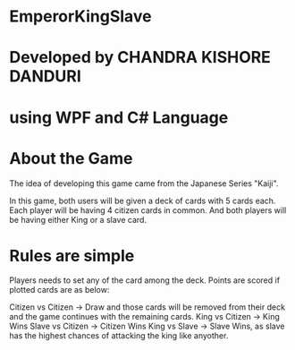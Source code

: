 # EmperorKingSlave

# Developed by CHANDRA KISHORE DANDURI

# using WPF and C# Language

# About the Game

The idea of developing this game came from the Japanese Series "Kaiji".

In this game, both users will be given a deck of cards with 5 cards each.
Each player will be having 4 citizen cards in common.
And both players will be having either King or a slave card.

# Rules are simple
Players needs to set any of the card among the deck.
Points are scored if plotted cards are as below:

Citizen vs Citizen -> Draw and those cards will be removed from their deck and the game continues with the remaining cards.
King vs Citizen -> King Wins
Slave vs Citizen -> Citizen Wins
King vs Slave -> Slave Wins, as slave has the highest chances of attacking the king like anyother.
